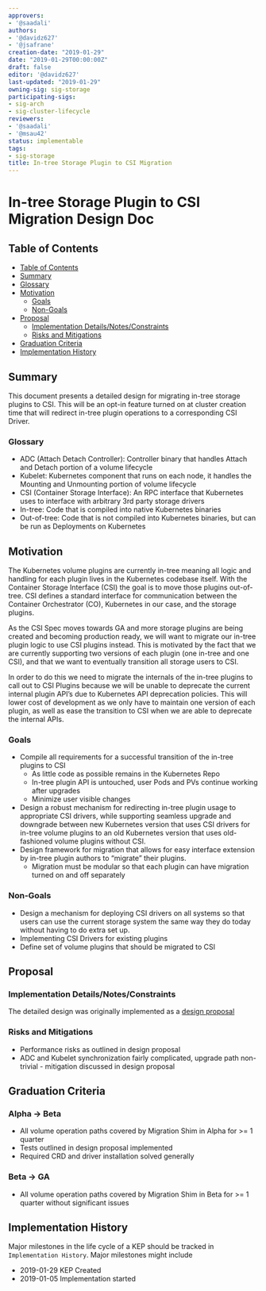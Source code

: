 ```yaml
---
approvers:
- '@saadali'
authors:
- '@davidz627'
- '@jsafrane'
creation-date: "2019-01-29"
date: "2019-01-29T00:00:00Z"
draft: false
editor: '@davidz627'
last-updated: "2019-01-29"
owning-sig: sig-storage
participating-sigs:
- sig-arch
- sig-cluster-lifecycle
reviewers:
- '@saadali'
- '@msau42'
status: implementable
tags:
- sig-storage
title: In-tree Storage Plugin to CSI Migration
---
```

# In-tree Storage Plugin to CSI Migration Design Doc


## Table of Contents

* [Table of Contents](#table-of-contents)
* [Summary](#summary)
* [Glossary](#glossary)
* [Motivation](#motivation)
    * [Goals](#goals)
    * [Non-Goals](#non-goals)
* [Proposal](#proposal)
    * [Implementation Details/Notes/Constraints](#implementation-detailsnotesconstraints)
    * [Risks and Mitigations](#risks-and-mitigations)
* [Graduation Criteria](#graduation-criteria)
* [Implementation History](#implementation-history)


## Summary

This document presents a detailed design for migrating in-tree storage plugins
to CSI. This will be an opt-in feature turned on at cluster creation time that
will redirect in-tree plugin operations to a corresponding CSI Driver.

### Glossary

* ADC (Attach Detach Controller): Controller binary that handles Attach and Detach portion of a volume lifecycle
* Kubelet: Kubernetes component that runs on each node, it handles the Mounting and Unmounting portion of volume lifecycle
* CSI (Container Storage Interface): An RPC interface that Kubernetes uses to interface with arbitrary 3rd party storage drivers
* In-tree: Code that is compiled into native Kubernetes binaries
* Out-of-tree: Code that is not compiled into Kubernetes binaries, but can be run as Deployments on Kubernetes


## Motivation

The Kubernetes volume plugins are currently in-tree meaning all logic and
handling for each plugin lives in the Kubernetes codebase itself. With the
Container Storage Interface (CSI) the goal is to move those plugins out-of-tree.
CSI defines a standard interface for communication between the Container
Orchestrator (CO), Kubernetes in our case, and the storage plugins.

As the CSI Spec moves towards GA and more storage plugins are being created and
becoming production ready, we will want to migrate our in-tree plugin logic to
use CSI plugins instead. This is motivated by the fact that we are currently
supporting two versions of each plugin (one in-tree and one CSI), and that we
want to eventually transition all storage users to CSI.

In order to do this we need to migrate the internals of the in-tree plugins to
call out to CSI Plugins because we will be unable to deprecate the current
internal plugin API’s due to Kubernetes API deprecation policies. This will
lower cost of development as we only have to maintain one version of each
plugin, as well as ease the transition to CSI when we are able to deprecate the
internal APIs.

### Goals

* Compile all requirements for a successful transition of the in-tree plugins to
  CSI
    * As little code as possible remains in the Kubernetes Repo
    * In-tree plugin API is untouched, user Pods and PVs continue working after
      upgrades
    * Minimize user visible changes
* Design a robust mechanism for redirecting in-tree plugin usage to appropriate
  CSI drivers, while supporting seamless upgrade and downgrade between new
  Kubernetes version that uses CSI drivers for in-tree volume plugins to an old
  Kubernetes version that uses old-fashioned volume plugins without CSI.
* Design framework for migration that allows for easy interface extension by
  in-tree plugin authors to “migrate” their plugins.
    * Migration must be modular so that each plugin can have migration turned on
      and off separately

### Non-Goals

* Design a mechanism for deploying  CSI drivers on all systems so that users can
  use the current storage system the same way they do today without having to do
  extra set up.
* Implementing CSI Drivers for existing plugins
* Define set of volume plugins that should be migrated to CSI

## Proposal

### Implementation Details/Notes/Constraints
The detailed design was originally implemented as a [design proposal](https://github.com/kubernetes/community/blob/master/contributors/design-proposals/storage/csi-migration.md)

### Risks and Mitigations

* Performance risks as outlined in design proposal
* ADC and Kubelet synchronization fairly complicated, upgrade path non-trivial - mitigation discussed in design proposal

## Graduation Criteria

### Alpha -> Beta

* All volume operation paths covered by Migration Shim in Alpha for >= 1 quarter
* Tests outlined in design proposal implemented
* Required CRD and driver installation solved generally

### Beta -> GA

* All volume operation paths covered by Migration Shim in Beta for >= 1 quarter without significant issues

## Implementation History

Major milestones in the life cycle of a KEP should be tracked in `Implementation History`.
Major milestones might include

- 2019-01-29 KEP Created
- 2019-01-05 Implementation started